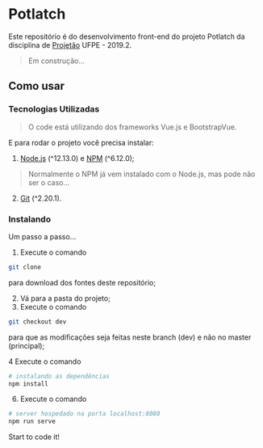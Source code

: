 # Potlatch


Este repositório é do desenvolvimento front-end do projeto Potlatch da disciplina de [Projetão](https://projetao.ranoya.com) UFPE - 2019.2.

> Em construção...

## Como usar 

### Tecnologias Utilizadas

>O code está utilizando dos frameworks Vue.js e BootstrapVue. 

E para rodar o projeto você precisa instalar:

1. [Node.js](https://nodejs.org/) (^12.13.0) e [NPM](https://www.npmjs.com/package/npm) (^6.12.0); 
>Normalmente o NPM já vem instalado com o Node.js, mas pode não ser o caso...
2. [Git](https://git-scm.com/) (^2.20.1). 

### Instalando
Um passo a passo...
1. Execute o comando 
``` bash
git clone 
``` 
para download dos fontes deste repositório;

2. Vá para a pasta do projeto;
3. Execute o comando
```bash
git checkout dev
``` 
para que as modificações seja feitas neste branch (dev) e não no master (principal);

4  Execute o comando 
``` bash
# instalando as dependências
npm install
```
6. Execute o comando 
``` bash
# server hospedado na porta localhost:8080
npm run serve
```
Start to code it!


